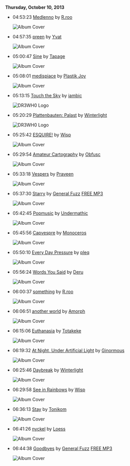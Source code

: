 

**Thursday, October 10, 2013**

*   04:53:23  [Medlenno](http://goo.gl/p7Bb1V) by [R.roo](http://www.last.fm/music/R.roo)

    ![Album Cover](http://userserve-ak.last.fm/serve/174s/80990341.jpg "Mgnovenie")

*   04:57:35  [preen](http://goo.gl/Mrq5ng) by [Yvat](http://www.last.fm/music/Yvat)

    ![Album Cover](http://userserve-ak.last.fm/serve/174s/10932835.jpg "tear duct")

*   05:00:47  [Sine](http://goo.gl/gB086i) by [Tapage](http://www.last.fm/music/Tapage)

    ![Album Cover](http://userserve-ak.last.fm/serve/174s/70491474.jpg "Overgrown")

*   05:08:01  [medispiace](http://goo.gl/8SYpVJ) by [Plastik Joy](http://www.last.fm/music/Plastik+Joy)

    ![Album Cover](http://userserve-ak.last.fm/serve/174s/27655613.jpg "3:03")

*   05:13:15  [Touch the Sky](http://goo.gl/ZNJ4nV) by [iambic](http://www.last.fm/music/iambic)

    ![DR3WH0 Logo](https://dl.dropboxusercontent.com/u/8239797/DR3WH0.png "DR3WH0 RadioBlog")

*   05:20:29  [Plattenbauten: Palast](http://goo.gl/IkUoBc) by [Winterlight](http://www.last.fm/music/Winterlight)

    ![DR3WH0 Logo](https://dl.dropboxusercontent.com/u/8239797/DR3WH0.png "DR3WH0 RadioBlog")

*   05:25:42  [ESQUIRE!](http://goo.gl/bdiBe8) by [Wisp](http://www.last.fm/music/Wisp)

    ![Album Cover](http://userserve-ak.last.fm/serve/174s/71791800.jpg "Building Dragons")

*   05:29:54  [Amateur Cartography](http://goo.gl/HoHEG4) by [Obfusc](http://www.last.fm/music/Obfusc)

    ![Album Cover](http://userserve-ak.last.fm/serve/174s/32958427.jpg "Cities Of Cedar")

*   05:33:18  [Vespers](http://goo.gl/fU6EOC) by [Praveen](http://www.last.fm/music/Praveen)

    ![Album Cover](http://userserve-ak.last.fm/serve/174s/57517919.jpg "Intelligent Toys 2 (Sutemos007)")

*   05:37:30  [Starry](http://goo.gl/KkgHtC) by [General Fuzz](http://www.last.fm/music/General+Fuzz) [FREE MP3](http://goo.gl/bnk5tj)

    ![Album Cover](http://userserve-ak.last.fm/serve/174s/25246213.jpg "Soulful Filling")

*   05:42:45  [Popmusic](http://goo.gl/VN1ug4) by [Undermathic](http://www.last.fm/music/Undermathic)

    ![Album Cover](http://userserve-ak.last.fm/serve/174s/68888376.jpg "Deleted (1999-2006)")

*   05:45:56  [Capvespre](http://goo.gl/J3rHVN) by [Monoceros](http://www.last.fm/music/Monoceros)

    ![Album Cover](http://userserve-ak.last.fm/serve/174s/46995969.jpg "A glorious afternoon")

*   05:50:10  [Every Day Pressure](http://goo.gl/RFg2nA) by [pleq](http://www.last.fm/music/pleq)

    ![Album Cover](http://userserve-ak.last.fm/serve/174s/5455441.jpg "Pleq - But It Does Not End There (cl-010)")

*   05:56:24  [Words You Said](http://goo.gl/QAS9FQ) by [Deru](http://www.last.fm/music/Deru)

    ![Album Cover](http://userserve-ak.last.fm/serve/174s/48637593.png "Trying to Remember")

*   06:00:37  [something](http://goo.gl/98woUP) by [R.roo](http://www.last.fm/music/R.roo)

    ![Album Cover](http://userserve-ak.last.fm/serve/174s/74908110.jpg "There Is No Yesterday And No Tomorrow")

*   06:06:51  [another world](http://goo.gl/Fq3Cb1) by [Amorph](http://www.last.fm/music/Amorph)

    ![Album Cover](http://userserve-ak.last.fm/serve/174s/50315549.jpg "aléas")

*   06:15:06  [Euthanasia](http://goo.gl/b5nQJV) by [Totakeke](http://www.last.fm/music/Totakeke)

    ![Album Cover](http://userserve-ak.last.fm/serve/174s/32635233.jpg "Forgotten On The Other Side Of The Tracks")

*   06:19:32  [At Night, Under Artificial Light](http://goo.gl/ovqr34) by [Ginormous](http://www.last.fm/music/Ginormous)

    ![Album Cover](http://userserve-ak.last.fm/serve/174s/71217828.jpg "At Night, Under Artificial Light")

*   06:25:46  [Daybreak](http://goo.gl/VT45ns) by [Winterlight](http://www.last.fm/music/Winterlight)

    ![Album Cover](http://userserve-ak.last.fm/serve/174s/66768796.jpg "Kissed")

*   06:29:58  [See in Rainbows](http://goo.gl/KxIC98) by [Wisp](http://www.last.fm/music/Wisp)

    ![Album Cover](http://userserve-ak.last.fm/serve/174s/61686545.jpg "NRTHNDR")

*   06:36:13  [Stay](http://goo.gl/Q3qrtf) by [Tonikom](http://www.last.fm/music/Tonikom)

    ![Album Cover](http://userserve-ak.last.fm/serve/174s/12134687.jpg "Epoch")

*   06:41:26  [nyckel](http://goo.gl/tr6RRF) by [Loess](http://www.last.fm/music/Loess)

    ![Album Cover](http://userserve-ak.last.fm/serve/174s/67570860.jpg "Burrows")

*   06:44:38  [Goodbyes](http://goo.gl/34d2Ht) by [General Fuzz](http://www.last.fm/music/General+Fuzz) [FREE MP3](http://goo.gl/VNVugO)

    ![Album Cover](http://userserve-ak.last.fm/serve/174s/25246213.jpg "Soulful Filling")

